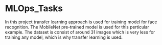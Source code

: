 # MLOps_Tasks

In this project transfer learning approach is used for training model for face recognition.
The MobileNet pre-trained model is used for this perticular example.
The dataset is consist of around 31 images which is very less for training any model, which is why transfer learning is used.
